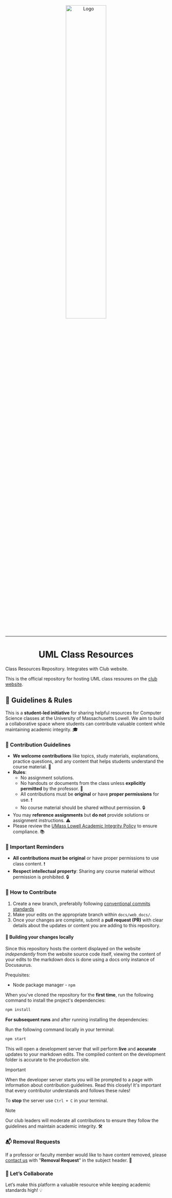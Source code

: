 <div align="center">
    <a href="https://cloudcomputingclub.cs.uml.edu/">
        <img src="static/img/logo.png" alt="Logo" width="50%" height="50%"/>
    </a>
    <hr>
    <h1>UML Class Resources</h1>
</div>
Class Resources Repository. Integrates with Club website.<br/>

This is the official repository for hosting UML class resoures on the [club website](https://umlcloudcomputing.org/docs/resources).

## 📒 Guidelines & Rules

This is a **student-led initiative** for sharing helpful resources for Computer Science classes at the University of Massachusetts Lowell. We aim to build a collaborative space where students can contribute valuable content while maintaining academic integrity. 🎓

### 📝 Contribution Guidelines
- **We welcome contributions** like topics, study materials, explanations, practice questions, and any content that helps students understand the course material. 📘
- **Rules**:
    - No assignment solutions.
    - No handouts or documents from the class unless **explicitly permitted** by the professor. 🚫
    - All contributions must be **original** or have **proper permissions** for use. ❗
    - No course material should be shared without permission. 🔒
- You may **reference assignments** but **do not** provide solutions or assignment instructions. ⚠️
- Please review the [UMass Lowell Academic Integrity Policy](https://www.uml.edu/catalog/undergraduate/policies/academic-policies/academic-integrity.aspx) to ensure compliance. 📚

### 🚨 Important Reminders
- **All contributions must be original** or have proper permissions to use class content. ❗
- **Respect intellectual property**: Sharing any course material without permission is prohibited. 🔒

### 🌟 How to Contribute
1. Create a new branch, preferablly following [conventional commits standards](https://www.conventionalcommits.org/en/v1.0.0/)
2. Make your edits on the appropriate branch within `docs/web_docs/`.
3. Once your changes are complete, submit a **pull request (PR)** with clear details about the updates or content you are adding to this repository.

#### 🔨 Building your changes locally
Since this repository hosts the content displayed on the website *independently* from the website source code itself, viewing the content of your edits to the markdown docs is done using a docs only instance of Docusaurus.

Prequisites:
- Node package manager - `npm`

When you've cloned the repository for the **first time**, run the following command to install the project's dependencies:
```bash
npm install
``` 

**For subsequent runs** and after running installing the dependencies:

Run the following command locally in your terminal:
```bash
npm start
```

This will open a development server that will perform **live** and **accurate** updates to your markdown edits. The compiled content on the development folder is accurate to the production site. 

> [!IMPORTANT]
> When the developer server starts you will be prompted to a page with information about contribution guidelines. Read this closely! It's important that every contributor understands and follows these rules!

To **stop** the server use `Ctrl + C` in your terminal. 

>[!NOTE]
> Our club leaders will moderate all contributions to ensure they follow the guidelines and maintain academic integrity. 🛠️

### 📬 Removal Requests
If a professor or faculty member would like to have content removed, please [contact us](mailto:cloudcomputingclub@uml.edu) with "**Removal Request**" in the subject header. 📨

### 🌟 Let’s Collaborate
Let’s make this platform a valuable resource while keeping academic standards high! 💡

